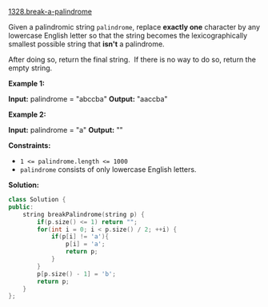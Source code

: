 [1328.break-a-palindrome](https://leetcode.com/problems/break-a-palindrome/)  

Given a palindromic string `palindrome`, replace **exactly one** character by any lowercase English letter so that the string becomes the lexicographically smallest possible string that **isn't** a palindrome.

After doing so, return the final string.  If there is no way to do so, return the empty string.

**Example 1:**

**Input:** palindrome = "abccba"
**Output:** "aaccba"

**Example 2:**

**Input:** palindrome = "a"
**Output:** ""

**Constraints:**

*   `1 <= palindrome.length <= 1000`
*   `palindrome` consists of only lowercase English letters.  



**Solution:**  

```cpp
class Solution {
public:
    string breakPalindrome(string p) {
        if(p.size() <= 1) return "";
        for(int i = 0; i < p.size() / 2; ++i) {
            if(p[i] != 'a'){
                p[i] = 'a';
                return p;
            }
        }
        p[p.size() - 1] = 'b';
        return p;
    }
};
```
      